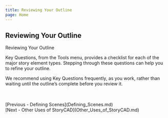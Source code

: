 ```yaml
---
title: Reviewing Your Outline
page: Home
---
```

## Reviewing Your Outline ##
Reviewing Your Outline

Key Questions, from the Tools menu, provides a checklist for each of the major story element types. Stepping through these questions can help you to refine your outline.

We recommend using Key Questions frequently, as you work, rather than waiting until the outline’s complete before you review it.

 <br/>
 <br/>
[Previous - Defining Scenes](Defining_Scenes.md) <br/>
[Next - Other Uses of StoryCAD](Other_Uses_of_StoryCAD.md) <br/>
